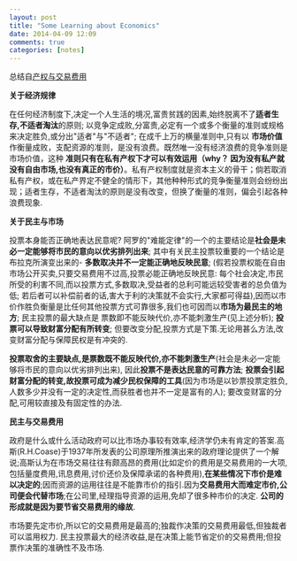 ```yaml
---
layout: post
title: "Some Learning about Economics"
date: 2014-04-09 12:09
comments: true
categories: [notes]
---
```

   总结自[产权与交易费用](http://www.oklink.net/a/0011/1101/mgzy/003.htm)
   
   **关于经济规律**
   
   在任何经济制度下,决定一个人生活的境况,富贵贫践的因素,始终脱离不了**适者生存,不适者淘汰**的原则; 以竞争定成败,分富贵,必定有一个或多个衡量的准则或规格来决定胜负,或分出"适者"与"不适者"; 在成千上万的横量准则中,只有以 **市场价值** 作衡量成败，支配资源的准则，是没有浪费。既然唯一没有经济浪费的竞争准则是市场价值，这种 **准则只有在私有产权下才可以有效运用（why？ 因为没有私产就没有自由市场,也没有真正的市价）**。私有产权制度就是资本主义的骨干；倘若取消私有产权，或在私产界定不健全的情形下，其他种种形式的竞争衡量准则会纷纷出现；适者生存，不适者淘汰的原则是没有改变，但换了衡量的准则，偏会引起各种浪费现象.

   **关于民主与市场**
   
   投票本身能否正确地表达民意呢? 阿罗的"难能定律"的一个的主要结论是**社会是未必一定能够将市民的意向以优劣排列出来**; 其中有关民主投票较重要的一个结论是布拉克所演变出来的- **多数取决并不一定能正确地反映民意**; (假若投票权能在自由市场公开买卖,只要交易费用不过高,投票必能正确地反映民意: 每个社会决定,市民所受的利害不同,而以投票方式,多数取决,受益者的总利可能远较受害者的总负值为低; 若后者可以补偿前者的话,害大于利的决策就不会实行,大家都可得益),因而以市价作胜负衡量是比任何其他投票方式可靠很多,我们也可因而以**市场为最民主的地方**; 民主投票的最大缺点是 票数即不能反映代价,亦不能刺激生产(见上述分析); **投票可以导致财富分配有所转变**; 但要改变分配,投票方式是下策.无论用甚么方法,改变财富分配与保障民权是有冲突的.

   **投票取舍的主要缺点,是票数既不能反映代价,亦不能刺激生产**(社会是未必一定能够将市民的意向以优劣排列出来), 因此**投票不是表达民意的可靠方法**; **投票会引起财富分配的转变,故投票可成为减少民权保障的工具**(因为市场是以钞票投票定胜负,人数多少并没有一定的决定性,而获胜者也并不一定是富有的人); 要改变财富的分配,可用较直接及有固定性的办法.
   
   **民主与交易费用**
   
   政府是什么或什么活动政府可以比市场办事较有效率,经济学仍未有肯定的答案.高斯(R.H.Coase)于1937年所发表的公司原理所推演出来的政府理论提供了一个解说;高斯认为在市场交易往往有颇高昂的费用(比如定价的费用是交易费用的一大项,包括量度费用,讯息费用,讨价还价及保障承诺的各种费用),**在某些情况下市价是难以决定的**;因而资源的运用往往是不能靠市价的指引.因为**交易费用大而难定市价,公司便会代替市场**;在公司里,经理指导资源的运用,免却了很多种市价的决定. **公司的形成就是因为要节省交易费用的缘故**.
   
   市场要先定市价,所以它的交易费用是最高的;独裁作决策的交易费用最低,但独裁者可以滥用权力. 民主投票最大的经济收益,是在决策上能节省定价的交易费用;但投票作决策的准确性不及市场.
   
       
   
   


